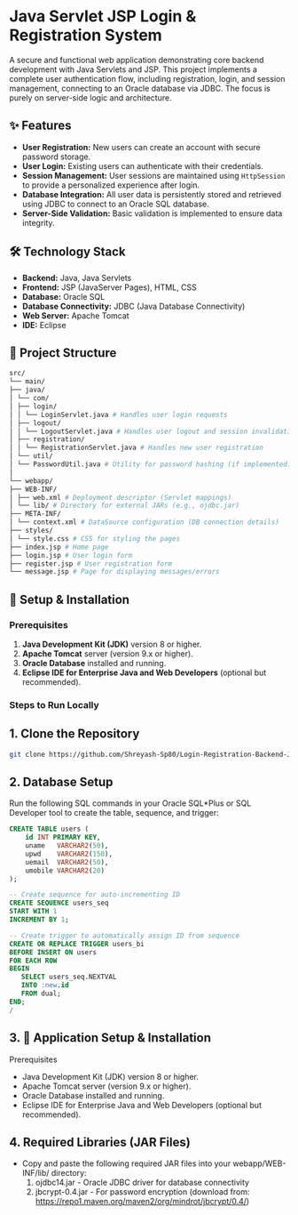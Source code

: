 # Java Servlet JSP Login & Registration System

A secure and functional web application demonstrating core backend development with Java Servlets and JSP. This project implements a complete user authentication flow, including registration, login, and session management, connecting to an Oracle database via JDBC. The focus is purely on server-side logic and architecture.

## ✨ Features

- **User Registration:** New users can create an account with secure password storage.
- **User Login:** Existing users can authenticate with their credentials.
- **Session Management:** User sessions are maintained using `HttpSession` to provide a personalized experience after login.
- **Database Integration:** All user data is persistently stored and retrieved using JDBC to connect to an Oracle SQL database.
- **Server-Side Validation:** Basic validation is implemented to ensure data integrity.

## 🛠️ Technology Stack

- **Backend:** Java, Java Servlets
- **Frontend:** JSP (JavaServer Pages), HTML, CSS
- **Database:** Oracle SQL
- **Database Connectivity:** JDBC (Java Database Connectivity)
- **Web Server:** Apache Tomcat
- **IDE:** Eclipse

## 📁 Project Structure
```bash
src/
└── main/
├── java/
│ └── com/
│ ├── login/
│ │ └── LoginServlet.java # Handles user login requests
│ ├── logout/
│ │ └── LogoutServlet.java # Handles user logout and session invalidation
│ ├── registration/
│ │ └── RegistrationServlet.java # Handles new user registration
│ └── util/
│ └── PasswordUtil.java # Utility for password hashing (if implemented)
│
└── webapp/
├── WEB-INF/
│ ├── web.xml # Deployment descriptor (Servlet mappings)
│ └── lib/ # Directory for external JARs (e.g., ojdbc.jar)
├── META-INF/
│ └── context.xml # DataSource configuration (DB connection details)
├── styles/
│ └── style.css # CSS for styling the pages
├── index.jsp # Home page
├── login.jsp # User login form
├── register.jsp # User registration form
└── message.jsp # Page for displaying messages/errors
```


## 🔧 Setup & Installation

### Prerequisites
1. **Java Development Kit (JDK)** version 8 or higher.
2. **Apache Tomcat** server (version 9.x or higher).
3. **Oracle Database** installed and running.
4. **Eclipse IDE for Enterprise Java and Web Developers** (optional but recommended).

### Steps to Run Locally

## 1. **Clone the Repository**
   ```bash
   git clone https://github.com/Shreyash-Sp80/Login-Registration-Backend-Java.git
   ```

## 2. Database Setup

Run the following SQL commands in your Oracle SQL*Plus or SQL Developer tool to create the table, sequence, and trigger:

```sql
CREATE TABLE users (
    id INT PRIMARY KEY,
    uname   VARCHAR2(50),
    upwd    VARCHAR2(150),
    uemail  VARCHAR2(50),
    umobile VARCHAR2(20)
);

-- Create sequence for auto-incrementing ID
CREATE SEQUENCE users_seq
START WITH 1
INCREMENT BY 1;

-- Create trigger to automatically assign ID from sequence
CREATE OR REPLACE TRIGGER users_bi
BEFORE INSERT ON users
FOR EACH ROW
BEGIN
   SELECT users_seq.NEXTVAL
   INTO :new.id
   FROM dual;
END;
/
```

## 3. 🔧 Application Setup & Installation
Prerequisites
- Java Development Kit (JDK) version 8 or higher.
- Apache Tomcat server (version 9.x or higher).
- Oracle Database installed and running.
- Eclipse IDE for Enterprise Java and Web Developers (optional but recommended).


## 4. Required Libraries (JAR Files)
- Copy and paste the following required JAR files into your webapp/WEB-INF/lib/ directory:
   1. ojdbc14.jar - Oracle JDBC driver for database connectivity
   2. jbcrypt-0.4.jar - For password encryption (download from: https://repo1.maven.org/maven2/org/mindrot/jbcrypt/0.4/)

